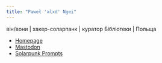 ```yaml
---
title: "Paweł 'alxd' Ngei"
---
```


він/вони | хакер-соларпанк | куратор Бібліотеки | Польща

- [Homepage](https://alxd.org/)
- [Mastodon](https://writing.exchange/@alxd)
- [Solarpunk Prompts](https://podcast.tomasino.org)

